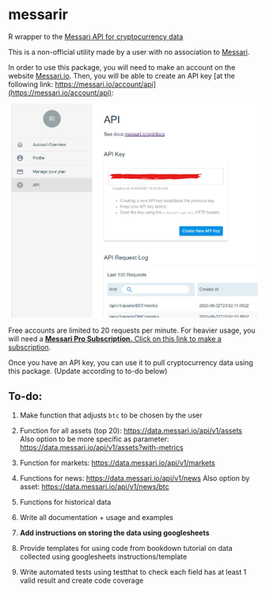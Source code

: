# messarir
R wrapper to the [Messari API for cryptocurrency data](https://messari.io/api/)

This is a non-official utility made by a user with no association to [Messari](https://messari.io).

In order to use this package, you will need to make an account on the website [Messari.io](https://messari.io/). Then, you will be able to create an API key [at the following link: https://messari.io/account/api](https://messari.io/account/api):

![](/images/api_key_page.png)

Free accounts are limited to 20 requests per minute. For heavier usage, you will need a [**Messari Pro Subscription.** Click on this link to make a subscription](https://messari.io/pricing). 

Once you have an API key, you can use it to pull cryptocurrency data using this package. (Update according to to-do below)

## To-do:

1. Make function that adjusts `btc` to be chosen by the user


2. Function for all assets (top 20): https://data.messari.io/api/v1/assets
    Also option to be more specific as parameter: https://data.messari.io/api/v1/assets?with-metrics
    
    
3. Function for markets: https://data.messari.io/api/v1/markets


4. Functions for news: https://data.messari.io/api/v1/news
    Also option by asset: https://data.messari.io/api/v1/news/btc
    
5. Functions for historical data


6. Write all documentation + usage and examples


7. **Add instructions on storing the data using googlesheets**


8. Provide templates for using code from bookdown tutorial on data collected using googlesheets instructions/template


9. Write automated tests using testthat to check each field has at least 1 valid result and create code coverage
